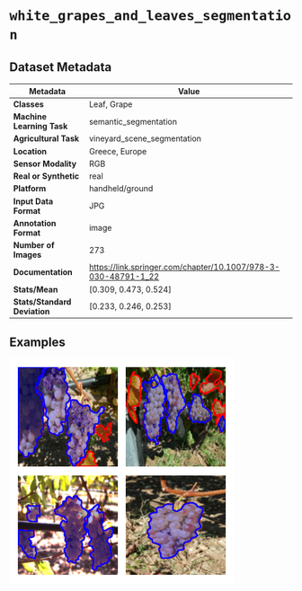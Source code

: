 
# `white_grapes_and_leaves_segmentation`

## Dataset Metadata

| Metadata | Value |
| --- | --- |
| **Classes** | Leaf, Grape |
| **Machine Learning Task** | semantic_segmentation |
| **Agricultural Task** | vineyard_scene_segmentation |
| **Location** | Greece, Europe |
| **Sensor Modality** | RGB |
| **Real or Synthetic** | real |
| **Platform** | handheld/ground |
| **Input Data Format** | JPG |
| **Annotation Format** | image |
| **Number of Images** | 273 |
| **Documentation** | https://link.springer.com/chapter/10.1007/978-3-030-48791-1_22 |
| **Stats/Mean** | [0.309, 0.473, 0.524] |
| **Stats/Standard Deviation** | [0.233, 0.246, 0.253] |


## Examples

![Example Images for white_grapes_and_leaves_segmentation](https://github.com/Project-AgML/AgML/blob/main/docs/sample_images/white_grapes_and_leaves_segmentation_examples.png)
